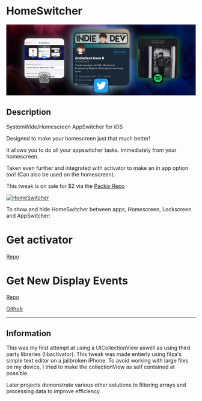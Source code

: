 # HomeSwitcher
![homeswitcher](repo_assets/headerImage.png)
## Description
SystemWide/Homescreen AppSwitcher for iOS

Designed to make your homescreen just that much better!

It allows you to do all your appswitcher tasks. Immediately from your homescreen. 

Taken even further and integrated with activator to make an in app option too! (Can also be used on the homescreen).

This tweak is on sale for $2 via the [Packix Repo](https://repo.packix.com/package/com.indieDev.homeSwitcher)

[![HomeSwitcher](https://img.youtube.com/vi/bqJ5_8z99Ho/0.jpg)](https://www.youtube.com/watch?v=bqJ5_8z99Ho "HomeSwitcher")

To show and hide HomeSwitcher between apps, Homescreen, Lockscreen and AppSwitcher:

# Get activator

[Repo](http://rpetri.ch/reposetup)

# Get New Display Events

[Repo](https://repo.packix.com/package/com.kanebuckthorpe.newdisplayevents)

[Github](https://github.com/kanesbetas/New-Display-Events)

---
## Information

This was my first attempt at using a UICollectionView aswell as using third party libraries (libactivator).
This tweak was made entierly using filza's simple text editor on a jailbroken iPhone. To avoid working with large files on my device, I tried to make the collectionView as self contained at possible.

Later projects demonstrate various other solutions to filtering arrays and processing data to improve efficiency.


